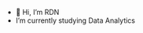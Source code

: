 - 👋 Hi, I’m RDN
- I’m currently studying Data Analytics

<!---
RDN94/RDN94 is a ✨ special ✨ repository because its `README.md` (this file) appears on your GitHub profile.
You can click the Preview link to take a look at your changes.
--->
